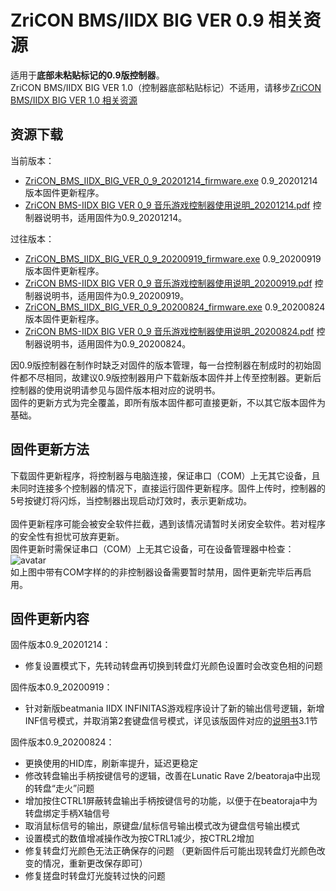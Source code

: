 # ZriCON BMS/IIDX BIG VER 0.9 相关资源
适用于**底部未粘贴标记的0.9版控制器**。<br>ZriCON BMS/IIDX BIG VER 1.0（控制器底部粘贴标记）不适用，请移步[ZriCON BMS/IIDX BIG VER 1.0 相关资源](https://github.com/nocirz/zricon-bms-iidx-big-1.0)<br>
## 资源下载
当前版本：
+ [ZriCON_BMS_IIDX_BIG_VER_0_9_20201214_firmware.exe](http://zris.work/zricon/ZriCON_BMS_IIDX_BIG_VER_0_9_20201214_firmware.exe) 0.9_20201214版本固件更新程序。
+ [ZriCON BMS-IIDX BIG VER 0_9 音乐游戏控制器使用说明_20201214.pdf](http://zris.work/zricon/ZriCON%20BMS-IIDX%20BIG%20VER%200_9%20%E9%9F%B3%E4%B9%90%E6%B8%B8%E6%88%8F%E6%8E%A7%E5%88%B6%E5%99%A8%E4%BD%BF%E7%94%A8%E8%AF%B4%E6%98%8E_20201214.pdf) 控制器说明书，适用固件为0.9_20201214。

过往版本：
+ [ZriCON_BMS_IIDX_BIG_VER_0_9_20200919_firmware.exe](http://zris.work/zricon/ZriCON_BMS_IIDX_BIG_VER_0_9_20200919_firmware.exe) 0.9_20200919版本固件更新程序。
+ [ZriCON BMS-IIDX BIG VER 0_9 音乐游戏控制器使用说明_20200919.pdf](http://zris.work/zricon/ZriCON%20BMS-IIDX%20BIG%20VER%200_9%20%E9%9F%B3%E4%B9%90%E6%B8%B8%E6%88%8F%E6%8E%A7%E5%88%B6%E5%99%A8%E4%BD%BF%E7%94%A8%E8%AF%B4%E6%98%8E_20200919.pdf) 控制器说明书，适用固件为0.9_20200919。
+ [ZriCON_BMS_IIDX_BIG_VER_0_9_20200824_firmware.exe](http://zris.work/zricon/ZriCON_BMS_IIDX_BIG_VER_0_9_20200824_firmware.exe) 0.9_20200824版本固件更新程序。
+ [ZriCON BMS-IIDX BIG VER 0_9 音乐游戏控制器使用说明_20200824.pdf](http://zris.work/zricon/ZriCON%20BMS-IIDX%20BIG%20VER%200_9%20%E9%9F%B3%E4%B9%90%E6%B8%B8%E6%88%8F%E6%8E%A7%E5%88%B6%E5%99%A8%E4%BD%BF%E7%94%A8%E8%AF%B4%E6%98%8E_20200824.pdf) 控制器说明书，适用固件为0.9_20200824。

因0.9版控制器在制作时缺乏对固件的版本管理，每一台控制器在制成时的初始固件都不尽相同，故建议0.9版控制器用户下载新版本固件并上传至控制器。更新后控制器的使用说明请参见与固件版本相对应的说明书。<br>固件的更新方式为完全覆盖，即所有版本固件都可直接更新，不以其它版本固件为基础。

## 固件更新方法
下载固件更新程序，将控制器与电脑连接，保证串口（COM）上无其它设备，且未同时连接多个控制器的情况下，直接运行固件更新程序。固件上传时，控制器的5号按键灯将闪烁，当控制器出现启动灯效时，表示更新成功。<br><br>
固件更新程序可能会被安全软件拦截，遇到该情况请暂时关闭安全软件。若对程序的安全性有担忧可放弃更新。<br>
固件更新时需保证串口（COM）上无其它设备，可在设备管理器中检查：<br>![avatar](http://zris.work/zricon/mscon.png)<br>如上图中带有COM字样的的非控制器设备需要暂时禁用，固件更新完毕后再启用。
## 固件更新内容

固件版本0.9_20201214：
+ 修复设置模式下，先转动转盘再切换到转盘灯光颜色设置时会改变色相的问题


固件版本0.9_20200919：
+ 针对新版beatmania IIDX INFINITAS游戏程序设计了新的输出信号逻辑，新增INF信号模式，并取消第2套键盘信号模式，详见该版固件对应的[说明书](http://zris.work/zricon/ZriCON%20BMS-IIDX%20BIG%20VER%200_9%20%E9%9F%B3%E4%B9%90%E6%B8%B8%E6%88%8F%E6%8E%A7%E5%88%B6%E5%99%A8%E4%BD%BF%E7%94%A8%E8%AF%B4%E6%98%8E_20200919.pdf)3.1节


固件版本0.9_20200824：
+ 更换使用的HID库，刷新率提升，延迟更稳定
+ 修改转盘输出手柄按键信号的逻辑，改善在Lunatic Rave 2/beatoraja中出现的转盘“走火”问题
+ 增加按住CTRL1屏蔽转盘输出手柄按键信号的功能，以便于在beatoraja中为转盘绑定手柄X轴信号
+ 取消鼠标信号的输出，原键盘/鼠标信号输出模式改为键盘信号输出模式
+ 设置模式的数值增减操作改为按CTRL1减少，按CTRL2增加
+ 修复转盘灯光颜色无法正确保存的问题 （更新固件后可能出现转盘灯光颜色改变的情况，重新更改保存即可）
+ 修复搓盘时转盘灯光旋转过快的问题
